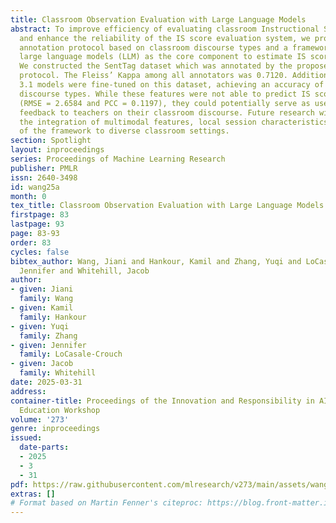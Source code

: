 ```yaml
---
title: Classroom Observation Evaluation with Large Language Models
abstract: To improve efficiency of evaluating classroom Instructional Support (IS)
  and enhance the reliability of the IS score evaluation system, we proposed a novel
  annotation protocol based on classroom discourse types and a framework which employed
  large language models (LLM) as the core component to estimate IS score automatically.
  We constructed the SentTag dataset which was annotated by the proposed annotation
  protocol. The Fleiss’ Kappa among all annotators was 0.7120. Additionally Llama
  3.1 models were fine-tuned on this dataset, achieving an accuracy of 0.7864 in classifying
  discourse types. While these features were not able to predict IS scores accurately
  (RMSE = 2.6584 and PCC = 0.1197), they could potentially serve as useful qualitative
  feedback to teachers on their classroom discourse. Future research will explore
  the integration of multimodal features, local session characteristics, and the generalization
  of the framework to diverse classroom settings.
section: Spotlight
layout: inproceedings
series: Proceedings of Machine Learning Research
publisher: PMLR
issn: 2640-3498
id: wang25a
month: 0
tex_title: Classroom Observation Evaluation with Large Language Models
firstpage: 83
lastpage: 93
page: 83-93
order: 83
cycles: false
bibtex_author: Wang, Jiani and Hankour, Kamil and Zhang, Yuqi and LoCasale-Crouch,
  Jennifer and Whitehill, Jacob
author:
- given: Jiani
  family: Wang
- given: Kamil
  family: Hankour
- given: Yuqi
  family: Zhang
- given: Jennifer
  family: LoCasale-Crouch
- given: Jacob
  family: Whitehill
date: 2025-03-31
address:
container-title: Proceedings of the Innovation and Responsibility in AI-Supported
  Education Workshop
volume: '273'
genre: inproceedings
issued:
  date-parts:
  - 2025
  - 3
  - 31
pdf: https://raw.githubusercontent.com/mlresearch/v273/main/assets/wang25a/wang25a.pdf
extras: []
# Format based on Martin Fenner's citeproc: https://blog.front-matter.io/posts/citeproc-yaml-for-bibliographies/
---
```

